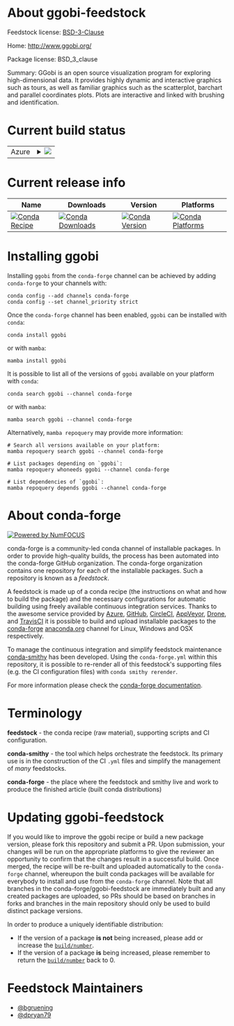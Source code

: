 About ggobi-feedstock
=====================

Feedstock license: [BSD-3-Clause](https://github.com/conda-forge/ggobi-feedstock/blob/main/LICENSE.txt)

Home: http://www.ggobi.org/

Package license: BSD_3_clause

Summary: GGobi is an open source visualization program for exploring high-dimensional data. It provides highly dynamic and interactive graphics such as tours, as well as familiar graphics such as the scatterplot, barchart and parallel coordinates plots. Plots are interactive and linked with brushing and identification.

Current build status
====================


<table>
    
  <tr>
    <td>Azure</td>
    <td>
      <details>
        <summary>
          <a href="https://dev.azure.com/conda-forge/feedstock-builds/_build/latest?definitionId=2624&branchName=main">
            <img src="https://dev.azure.com/conda-forge/feedstock-builds/_apis/build/status/ggobi-feedstock?branchName=main">
          </a>
        </summary>
        <table>
          <thead><tr><th>Variant</th><th>Status</th></tr></thead>
          <tbody><tr>
              <td>linux_64</td>
              <td>
                <a href="https://dev.azure.com/conda-forge/feedstock-builds/_build/latest?definitionId=2624&branchName=main">
                  <img src="https://dev.azure.com/conda-forge/feedstock-builds/_apis/build/status/ggobi-feedstock?branchName=main&jobName=linux&configuration=linux%20linux_64_" alt="variant">
                </a>
              </td>
            </tr><tr>
              <td>osx_64</td>
              <td>
                <a href="https://dev.azure.com/conda-forge/feedstock-builds/_build/latest?definitionId=2624&branchName=main">
                  <img src="https://dev.azure.com/conda-forge/feedstock-builds/_apis/build/status/ggobi-feedstock?branchName=main&jobName=osx&configuration=osx%20osx_64_" alt="variant">
                </a>
              </td>
            </tr>
          </tbody>
        </table>
      </details>
    </td>
  </tr>
</table>

Current release info
====================

| Name | Downloads | Version | Platforms |
| --- | --- | --- | --- |
| [![Conda Recipe](https://img.shields.io/badge/recipe-ggobi-green.svg)](https://anaconda.org/conda-forge/ggobi) | [![Conda Downloads](https://img.shields.io/conda/dn/conda-forge/ggobi.svg)](https://anaconda.org/conda-forge/ggobi) | [![Conda Version](https://img.shields.io/conda/vn/conda-forge/ggobi.svg)](https://anaconda.org/conda-forge/ggobi) | [![Conda Platforms](https://img.shields.io/conda/pn/conda-forge/ggobi.svg)](https://anaconda.org/conda-forge/ggobi) |

Installing ggobi
================

Installing `ggobi` from the `conda-forge` channel can be achieved by adding `conda-forge` to your channels with:

```
conda config --add channels conda-forge
conda config --set channel_priority strict
```

Once the `conda-forge` channel has been enabled, `ggobi` can be installed with `conda`:

```
conda install ggobi
```

or with `mamba`:

```
mamba install ggobi
```

It is possible to list all of the versions of `ggobi` available on your platform with `conda`:

```
conda search ggobi --channel conda-forge
```

or with `mamba`:

```
mamba search ggobi --channel conda-forge
```

Alternatively, `mamba repoquery` may provide more information:

```
# Search all versions available on your platform:
mamba repoquery search ggobi --channel conda-forge

# List packages depending on `ggobi`:
mamba repoquery whoneeds ggobi --channel conda-forge

# List dependencies of `ggobi`:
mamba repoquery depends ggobi --channel conda-forge
```


About conda-forge
=================

[![Powered by
NumFOCUS](https://img.shields.io/badge/powered%20by-NumFOCUS-orange.svg?style=flat&colorA=E1523D&colorB=007D8A)](https://numfocus.org)

conda-forge is a community-led conda channel of installable packages.
In order to provide high-quality builds, the process has been automated into the
conda-forge GitHub organization. The conda-forge organization contains one repository
for each of the installable packages. Such a repository is known as a *feedstock*.

A feedstock is made up of a conda recipe (the instructions on what and how to build
the package) and the necessary configurations for automatic building using freely
available continuous integration services. Thanks to the awesome service provided by
[Azure](https://azure.microsoft.com/en-us/services/devops/), [GitHub](https://github.com/),
[CircleCI](https://circleci.com/), [AppVeyor](https://www.appveyor.com/),
[Drone](https://cloud.drone.io/welcome), and [TravisCI](https://travis-ci.com/)
it is possible to build and upload installable packages to the
[conda-forge](https://anaconda.org/conda-forge) [anaconda.org](https://anaconda.org/)
channel for Linux, Windows and OSX respectively.

To manage the continuous integration and simplify feedstock maintenance
[conda-smithy](https://github.com/conda-forge/conda-smithy) has been developed.
Using the ``conda-forge.yml`` within this repository, it is possible to re-render all of
this feedstock's supporting files (e.g. the CI configuration files) with ``conda smithy rerender``.

For more information please check the [conda-forge documentation](https://conda-forge.org/docs/).

Terminology
===========

**feedstock** - the conda recipe (raw material), supporting scripts and CI configuration.

**conda-smithy** - the tool which helps orchestrate the feedstock.
                   Its primary use is in the construction of the CI ``.yml`` files
                   and simplify the management of *many* feedstocks.

**conda-forge** - the place where the feedstock and smithy live and work to
                  produce the finished article (built conda distributions)


Updating ggobi-feedstock
========================

If you would like to improve the ggobi recipe or build a new
package version, please fork this repository and submit a PR. Upon submission,
your changes will be run on the appropriate platforms to give the reviewer an
opportunity to confirm that the changes result in a successful build. Once
merged, the recipe will be re-built and uploaded automatically to the
`conda-forge` channel, whereupon the built conda packages will be available for
everybody to install and use from the `conda-forge` channel.
Note that all branches in the conda-forge/ggobi-feedstock are
immediately built and any created packages are uploaded, so PRs should be based
on branches in forks and branches in the main repository should only be used to
build distinct package versions.

In order to produce a uniquely identifiable distribution:
 * If the version of a package **is not** being increased, please add or increase
   the [``build/number``](https://docs.conda.io/projects/conda-build/en/latest/resources/define-metadata.html#build-number-and-string).
 * If the version of a package **is** being increased, please remember to return
   the [``build/number``](https://docs.conda.io/projects/conda-build/en/latest/resources/define-metadata.html#build-number-and-string)
   back to 0.

Feedstock Maintainers
=====================

* [@bgruening](https://github.com/bgruening/)
* [@dpryan79](https://github.com/dpryan79/)

